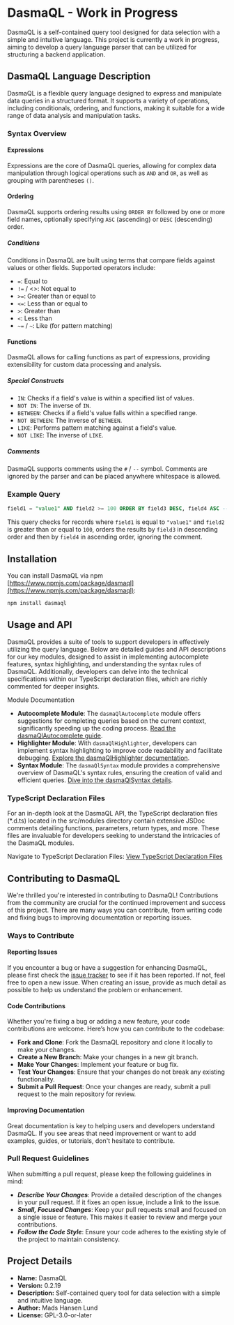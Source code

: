 # DasmaQL - Work in Progress

DasmaQL is a self-contained query tool designed for data selection with a simple and intuitive language. This project is currently a work in progress, aiming to develop a query language parser that can be utilized for structuring a backend application.

## DasmaQL Language Description

DasmaQL is a flexible query language designed to express and manipulate data queries in a structured format. It supports a variety of operations, including conditionals, ordering, and functions, making it suitable for a wide range of data analysis and manipulation tasks.

### Syntax Overview

#### Expressions

Expressions are the core of DasmaQL queries, allowing for complex data manipulation through logical operations such as `AND` and `OR`, as well as grouping with parentheses `()`.

#### Ordering

DasmaQL supports ordering results using `ORDER BY` followed by one or more field names, optionally specifying `ASC` (ascending) or `DESC` (descending) order.

##### Conditions

Conditions in DasmaQL are built using terms that compare fields against values or other fields. Supported operators include:

- `=`: Equal to
- `!=` / <>: Not equal to
- `>=`: Greater than or equal to
- `<=`: Less than or equal to
- `>`: Greater than
- `<`: Less than
- `~=` / `~`: Like (for pattern matching)

#### Functions

DasmaQL allows for calling functions as part of expressions, providing extensibility for custom data processing and analysis.

##### Special Constructs

- `IN`: Checks if a field's value is within a specified list of values.
- `NOT IN`: The inverse of `IN`.
- `BETWEEN`: Checks if a field's value falls within a specified range.
- `NOT BETWEEN`: The inverse of `BETWEEN`.
- `LIKE`: Performs pattern matching against a field's value.
- `NOT LIKE`: The inverse of `LIKE`.

##### Comments

DasmaQL supports comments using the `#` / `--` symbol. Comments are ignored by the parser and can be placed anywhere whitespace is allowed.

### Example Query

```sql
field1 = "value1" AND field2 >= 100 ORDER BY field3 DESC, field4 ASC -- This is a comment
```

This query checks for records where `field1` is equal to `"value1"` and `field2` is greater than or equal to `100`, orders the results by `field3` in descending order and then by `field4` in ascending order, ignoring the comment.

## Installation

You can install DasmaQL via npm [https://www.npmjs.com/package/dasmaql](https://www.npmjs.com/package/dasmaql):

```bash
npm install dasmaql
```

## Usage and API

DasmaQL provides a suite of tools to support developers in effectively utilizing the query language. Below are detailed guides and API descriptions for our key modules, designed to assist in implementing autocomplete features, syntax highlighting, and understanding the syntax rules of DasmaQL. Additionally, developers can delve into the technical specifications within our TypeScript declaration files, which are richly commented for deeper insights.

Module Documentation

- **Autocomplete Module**: The `dasmaQlAutocomplete` module offers suggestions for completing queries based on the current context, significantly speeding up the coding process. [Read the dasmaQlAutocomplete guide](./dasmaQlAutocomplete.md).
- **Highlighter Module**: With `dasmaQlHighlighter`, developers can implement syntax highlighting to improve code readability and facilitate debugging. [Explore the dasmaQlHighlighter documentation](./dasmaQlHighlighter.md).
- **Syntax Module**: The `dasmaQlSyntax` module provides a comprehensive overview of DasmaQL's syntax rules, ensuring the creation of valid and efficient queries. [Dive into the dasmaQlSyntax details](./dasmaQlSyntax.md).

### TypeScript Declaration Files

For an in-depth look at the DasmaQL API, the TypeScript declaration files (\*.d.ts) located in the src/modules directory contain extensive JSDoc comments detailing functions, parameters, return types, and more. These files are invaluable for developers seeking to understand the intricacies of the DasmaQL modules.

Navigate to TypeScript Declaration Files: [View TypeScript Declaration Files](./src/modules)

## Contributing to DasmaQL

We're thrilled you're interested in contributing to DasmaQL! Contributions from the community are crucial for the continued improvement and success of this project. There are many ways you can contribute, from writing code and fixing bugs to improving documentation or reporting issues.

### Ways to Contribute

#### Reporting Issues

If you encounter a bug or have a suggestion for enhancing DasmaQL, please first check the [issue tracker](https://github.com/MadsHL/DasmaQL/issues) to see if it has been reported. If not, feel free to open a new issue. When creating an issue, provide as much detail as possible to help us understand the problem or enhancement.

#### Code Contributions

Whether you're fixing a bug or adding a new feature, your code contributions are welcome. Here’s how you can contribute to the codebase:

- **Fork and Clone**: Fork the DasmaQL repository and clone it locally to make your changes.
- **Create a New Branch**: Make your changes in a new git branch.
- **Make Your Changes**: Implement your feature or bug fix.
- **Test Your Changes**: Ensure that your changes do not break any existing functionality.
- **Submit a Pull Request**: Once your changes are ready, submit a pull request to the main repository for review.

#### Improving Documentation

Great documentation is key to helping users and developers understand DasmaQL. If you see areas that need improvement or want to add examples, guides, or tutorials, don't hesitate to contribute.

### Pull Request Guidelines

When submitting a pull request, please keep the following guidelines in mind:

- **_Describe Your Changes_**: Provide a detailed description of the changes in your pull request. If it fixes an open issue, include a link to the issue.
- **_Small, Focused Changes_**: Keep your pull requests small and focused on a single issue or feature. This makes it easier to review and merge your contributions.
- **_Follow the Code Style_**: Ensure your code adheres to the existing style of the project to maintain consistency.

## Project Details

- **Name:** DasmaQL
- **Version:** 0.2.19
- **Description:** Self-contained query tool for data selection with a simple and intuitive language.
- **Author:** Mads Hansen Lund
- **License:** GPL-3.0-or-later
